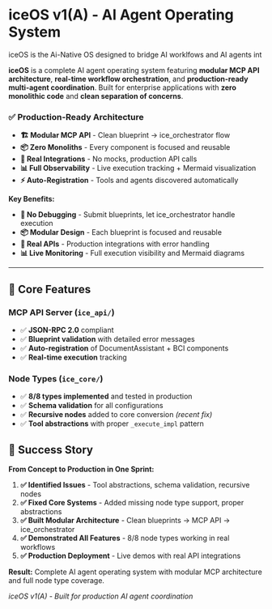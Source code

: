 # iceOS v1(A) - AI Agent Operating System


iceOS is the Ai-Native OS designed to bridge AI worklfows and AI agents int


**iceOS** is a complete AI agent operating system featuring **modular MCP API architecture**, **real-time workflow orchestration**, and **production-ready multi-agent coordination**. Built for enterprise applications with **zero monolithic code** and **clean separation of concerns**.


### ✅ **Production-Ready Architecture**
- **🏗️ Modular MCP API** - Clean blueprint → ice_orchestrator flow
- **📦 Zero Monoliths** - Every component is focused and reusable
- **🔧 Real Integrations** - No mocks, production API calls
- **📊 Full Observability** - Live execution tracking + Mermaid visualization
- **⚡ Auto-Registration** - Tools and agents discovered automatically

**Key Benefits:**
- **🎯 No Debugging** - Submit blueprints, let ice_orchestrator handle execution
- **📦 Modular Design** - Each blueprint is focused and reusable
- **🔄 Real APIs** - Production integrations with error handling
- **📊 Live Monitoring** - Full execution visibility and Mermaid diagrams
---

## 🔧 **Core Features**

### **MCP API Server** (`ice_api/`)
- ✅ **JSON-RPC 2.0** compliant
- ✅ **Blueprint validation** with detailed error messages
- ✅ **Auto-registration** of DocumentAssistant + BCI components
- ✅ **Real-time execution** tracking

### **Node Types** (`ice_core/`)  
- ✅ **8/8 types implemented** and tested in production
- ✅ **Schema validation** for all configurations
- ✅ **Recursive nodes** added to core conversion *(recent fix)*
- ✅ **Tool abstractions** with proper `_execute_impl` pattern


## 🎉 **Success Story**

**From Concept to Production in One Sprint:**

1. **✅ Identified Issues** - Tool abstractions, schema validation, recursive nodes
2. **✅ Fixed Core Systems** - Added missing node type support, proper abstractions
3. **✅ Built Modular Architecture** - Clean blueprints → MCP API → ice_orchestrator
4. **✅ Demonstrated All Features** - 8/8 node types working in real workflows
5. **✅ Production Deployment** - Live demos with real API integrations

**Result:** Complete AI agent operating system with modular MCP architecture and full node type coverage.

*iceOS v1(A) - Built for production AI agent coordination* 